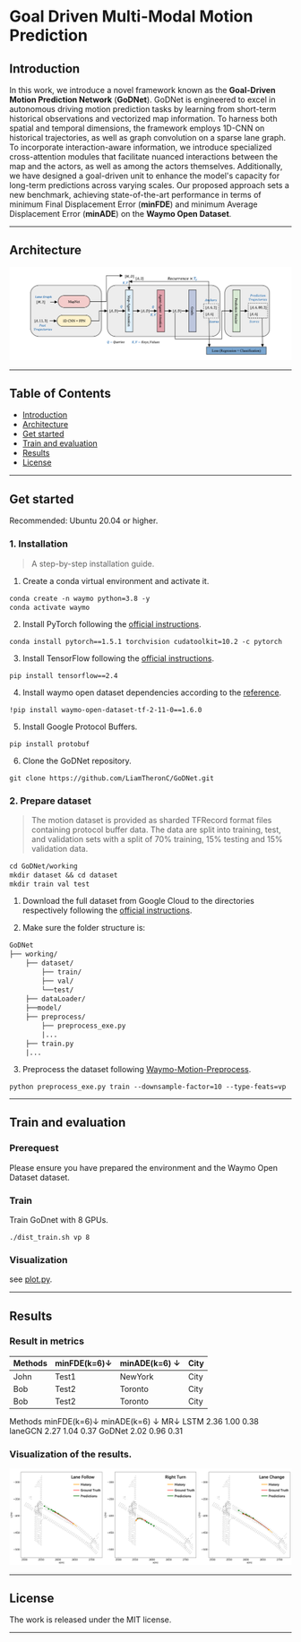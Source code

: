 # Goal Driven Multi-Modal Motion Prediction

## Introduction

In this work, we introduce a novel framework known as the **Goal-Driven Motion Prediction Network** (**GoDNet**). GoDNet is engineered to excel in autonomous driving motion prediction tasks by learning from short-term historical observations and vectorized map information. To harness both spatial and temporal dimensions, the framework employs 1D-CNN on historical trajectories, as well as graph convolution on a sparse lane graph. To incorporate interaction-aware information, we introduce specialized cross-attention modules that facilitate nuanced interactions between the map and the actors, as well as among the actors themselves. Additionally, we have designed a goal-driven unit to enhance the model's capacity for long-term predictions across varying scales. Our proposed approach sets a new benchmark, achieving state-of-the-art performance in terms of minimum Final Displacement Error (**minFDE**) and minimum Average Displacement Error (**minADE**) on the **Waymo Open Dataset**.

---

## Architecture
![Architecture](pictures/Architecture.png)

---

## Table of Contents
* [Introduction](https://github.com/LiamTheronC/GoDNet/blob/master/README.md#introduction)
* [Architecture](https://github.com/LiamTheronC/GoDNet/blob/master/README.md#architecture)
* [Get started](https://github.com/LiamTheronC/GoDNet/blob/master/README.md#get-started)
* [Train and evaluation](https://github.com/LiamTheronC/GoDNet/blob/master/README.md#train-and-evaluation)
* [Results](https://github.com/LiamTheronC/GoDNet/blob/master/README.md#results)
* [License](https://github.com/LiamTheronC/waymo_motion_prediction/blob/main/README.md#license)

---
## Get started
Recommended: Ubuntu 20.04 or higher.
### 1. Installation
> A step-by-step installation guide. 
1. Create a conda virtual environment and activate it.
```
conda create -n waymo python=3.8 -y
conda activate waymo
```
2. Install PyTorch following the [official instructions](https://pytorch.org/).
```
conda install pytorch==1.5.1 torchvision cudatoolkit=10.2 -c pytorch
```
3. Install TensorFlow following the [official instructions](https://www.tensorflow.org/install?hl=zh-cn).
```
pip install tensorflow==2.4
```
4. Install waymo open dataset dependencies according to the [reference](https://github.com/waymo-research/waymo-open-dataset).
```
!pip install waymo-open-dataset-tf-2-11-0==1.6.0
```
5. Install Google Protocol Buffers.
```
pip install protobuf
```
6. Clone the GoDNet repository.
```
git clone https://github.com/LiamTheronC/GoDNet.git
```
### 2. Prepare dataset
> The motion dataset is provided as sharded TFRecord format files containing protocol buffer data. The data are split into training, test, and validation sets with a split of 70% training, 15% testing and 15% validation data.
```
cd GoDNet/working
mkdir dataset && cd dataset
mkdir train val test
```
1. Download the full dataset from Google Cloud to the directories respectively following the [official instructions](https://waymo.com/open/).

2. Make sure the folder structure is:
```
GoDNet
├── working/
    ├── dataset/
        ├── train/
        ├── val/
        └──test/
    ├── dataLoader/
    ├──model/
    ├── preprocess/
        ├── preprocess_exe.py
        |...
    ├── train.py
    |...

```
3. Preprocess the dataset following [Waymo-Motion-Preprocess](https://github.com/LiamTheronC/Waymo-Motion-Preprocess).
```
python preprocess_exe.py train --downsample-factor=10 --type-feats=vp
```
---

## Train and evaluation

### Prerequest
Please ensure you have prepared the environment and the Waymo Open Dataset dataset.

### Train
Train GoDnet with 8 GPUs.
```
./dist_train.sh vp 8
```

### Visualization
see [plot.py](https://github.com/LiamTheronC/GoDNet/blob/master/working/plot.py).

---

## Results
### Result in metrics

| Methods       | minFDE(k=6)↓  | minADE(k=6) ↓|  City     |  
| ------------- | ------------- | -------------| --------  |
| John          | Test1         | NewYork  |  City     |  
| Bob           | Test2         | Toronto  |  City     |  
| Bob           | Test2         | Toronto  |  City     |  
Methods
minFDE(k=6)↓
minADE(k=6) ↓
MR↓
LSTM
2.36
1.00
0.38
laneGCN
2.27
1.04
0.37
GoDNet
2.02
0.96
0.31

### Visualization of the results.
![result](pictures/result.png)

---
 
## License
  
The work is released under the MIT license.
  
---
